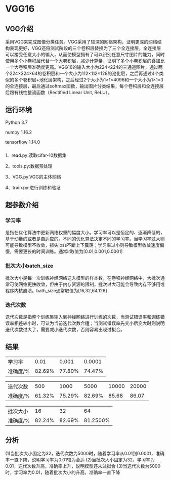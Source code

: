 # VGG16
## VGG介绍
采用VGG来完成图像分类任务。VGG采用了较深的网络架构，证明更深的网络结构表现更好，VGG还将测试阶段的三个卷积层替换为了三个全连接层，全连接层可以接受任意大小的输入，从而使模型拥有了可以识别任意尺寸图片的能力，同时使用多个小卷积层代替一个大卷积层，减少计算量，证明了多个小卷积层的叠加比一个大卷积层准确度更高。VGG16的输入大小为224×224的三通道图片，通过两个224×224×64的卷积层和一个大小为112×112×128的池化层，之后再通过4个类似的多个卷积层+池化层架构，之后经过2个大小为1×1×4096和一个大小为1×1×3的全连接层，最后通过softmax函数，输出图片分类结果，每个卷积层和全连接层后跟有线性整流函数（Rectified Linear Unit, ReLU）。
## 运行环境
Python 3.7  

numpy	1.16.2  

tensorflow	1.14.0  

###  

1、read.py:读取cifar-10数据集  

2、tools.py:数据预处理  

3、VGG.py:VGG的主体网络  

4、train.py:进行训练和验证  

## 超参数介绍
### 学习率
是指在优化算法中更新网络权重的幅度大小。学习率可以是恒定的、逐渐降低的，基于动量的或者是自适应的。不同的优化算法决定不同的学习率。当学习率过大则可能导致模型不收敛，损失loss不断上下震荡；学习率过小则导致模型收敛速度偏慢，需要更长的时间训练。通常lr取值为[0.01,0.001,0.0001]
### 批次大小batch_size

批次大小是每一次训练神经网络送入模型的样本数，在卷积神经网络中，大批次通常可使网络更快收敛，但由于内存资源的限制，批次过大可能会导致内存不够用或程序内核崩溃。bath_size通常取值为[16,32,64,128]
### 迭代次数

迭代次数是指整个训练集输入到神经网络进行训练的次数，当测试错误率和训练错误率相差较小时，可认为当前迭代次数合适；当测试错误率先变小后变大时则说明迭代次数过大了，需要减小迭代次数，否则容易出现过拟合。
## 结果
<table>
   <tr>
      <td>学习率</td>
      <td>0.01    </td>
      <td>   0.001</td>
      <td> 0.0001</td>
   </tr>
   <tr>
      <td>准确度/%</td>
      <td>82.69%</td>
      <td>77.80%</td>
      <td>74.47%</td>
   </tr>
</table>

<table>
   <tr>
      <td>迭代次数</td>
      <td>500    </td>
      <td>   1000</td>
      <td>5000</td>
      <td>10000</td>
      <td>20000</td>
   </tr>
   <tr>
      <td>准确度/%</td>
      <td>61.32%</td>
      <td>75.29%</td>
      <td>82.69%</td>
      <td>85.68</td>
      <td>86.07</td>
   </tr>
</table>

<table>
   <tr>
      <td>批次大小</td>
      <td>16    </td>
      <td>   32</td>
      <td> 64</td>
   </tr>
   <tr>
      <td>准确度/%</td>
      <td>82.24%</td>
      <td>82.69%</td>
      <td>81.2500%</td>
   </tr>
</table>

## 分析
(1)当批次大小固定为32，迭代次数为5000时，随着学习率从0.01到0.0001，准确率一直下降，说明学习率为0.01较为合适
(2)当批次大小固定为32，学习率为0.01，迭代次数升高，准确率上升，说明模型还未过拟合
(3)当迭代次数为5000时，学习率为0.01，随着批次大小的升高，准确率一直下降
